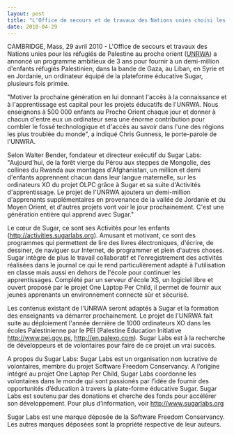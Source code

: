 ```yaml
---
layout: post
title: "L'Office de secours et de travaux des Nations unies choisi les ordinateurs du projet One Laptop per Child et la plate-forme Sugar pour un projet majeur d'éducation au proche orient"
date: 2010-04-29
---
```



CAMBRIDGE, Mass, 29 avril 2010 - L'Office de secours et travaux des Nations
unies pour les réfugiés de Palestine au proche orient
([UNRWA](http://www.unrwa.org)) a annoncé un programme ambitieux de 3 ans pour
fournir à un demi-million d'enfants réfugiés Palestinien, dans la bande de
Gaza, au Liban, en Syrie et en Jordanie, un ordinateur équipé de la plateforme
éducative Sugar, plusieurs fois primée.

"Motiver la prochaine génération en lui donnant l'accès à la connaissance et à
l'apprentissage est capital pour les projets éducatifs de l'UNRWA. Nous
enseignons à 500 000 enfants au Proche Orient chaque jour et donner à chacun
d'entre eux un ordinateur sera une énorme contribution pour combler le fossé
technologique et d'accès au savoir dans l'une des régions les plus troublée du
monde", a indiqué Chris Gunness, le porte-parole de l'UNWRA.

Selon Walter Bender, fondateur et directeur exécutif du Sugar Labs:
"Aujourd'hui, de la forêt vierge du Pérou aux steppes de Mongolie, des
collines du Rwanda aux montages d'Afghanistan, un million et demi d'enfants
apprennent chacun dans leur langue maternelle, sur les ordinateurs XO du
projet OLPC grâce à Sugar et sa suite d'Activités d'apprentissage. Le projet
de l'UNRWA ajoutera un demi-million d'apprenants supplémentaires en provenance
de la vallée de Jordanie et du Moyen Orient, et d'autres projets vont voir le
jour prochainement. C'est une génération entière qui apprend avec Sugar."

Le cœur de Sugar, ce sont ses Activités pour les enfants
(<http://activities.sugarlabs.org>). Amusant et motivant, ce sont des
programmes qui permettent de lire des livres électroniques, d'écrire, de
dessiner, de naviguer sur Internet, de programmer et plein d'autres choses.
Sugar intègre de plus le travail collaboratif et l'enregistrement des
activités réalisées dans le journal ce qui le rend particulièrement adapté à
l'utilisation en classe mais aussi en dehors de l'école pour continuer les
apprentissages. Complété par un serveur d'école XS, un logiciel libre et
ouvert proposé par le projet One Laptop Per Child, il permet de fournir aux
jeunes apprenants un environnement connecté sûr et sécurisé.

Les contenus existant de l'UNRWA seront adaptés à Sugar et la formation des
enseignants va démarrer prochainement. Le projet de l'UNRWA fait suite au
déploiement l'année dernière de 1000 ordinateurs XO dans les écoles
Palestinienne par le PEI (Palestine Education Initiative
<http://www.pei.gov.ps>, <http://en.palexo.com>). Sugar Labs est à la
recherche de développeurs et de volontaires pour faire de ce projet un vrai
succès.

A propos du Sugar Labs: Sugar Labs est un organisation non lucrative de
volontaires, membre du projet Software Freedom Conservancy. A l’origine
intégré au projet One Laptop Per Child, Sugar Labs coordonne les volontaires
dans le monde qui sont passionés par l’idée de fournir des opportunités
d’éducation à travers la plate-forme éducative Sugar. Sugar Labs est soutenu
par des donations et cherche des fonds pour accélérer son développement. Pour
plus d’information, voir <http://www.sugarlabs.org>

Sugar Labs est une marque déposée de la Software Freedom Conservancy. Les
autres marques déposées sont la propriété respective de leur auteurs.

